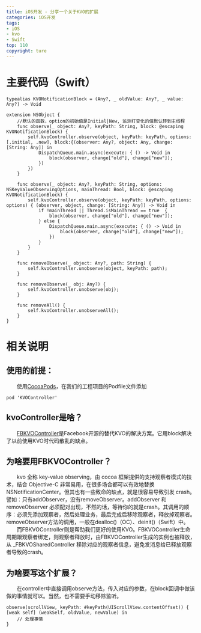 ```yaml
---
title: iOS开发 - 分享一个关于KVO的扩展
categories: iOS开发
tags:
- iOS
- kvo
- Swift
top: 110
copyright: ture
---
```


# 主要代码（Swift）
```
typealias KVONotificationBlock = (Any?, _ oldValue: Any?, _ value: Any?) -> Void

extension NSObject {
    //默认的函数，option的初始值是Initial|New, 监测打变化的值默认转到主线程
    func observe(_ object: Any?, keyPath: String, block: @escaping KVONotificationBlock) {
        self.kvoController.observe(object, keyPath: keyPath, options:[.initial, .new], block:{(observer: Any?, object: Any, change: [String: Any]) in
            DispatchQueue.main.async(execute: { () -> Void in
                block(observer, change["old"], change["new"]);
            })
        })
    }

    func observe(_ object: Any?, keyPath: String, options: NSKeyValueObservingOptions, mainThread: Bool, block: @escaping KVONotificationBlock) {
        self.kvoController.observe(object, keyPath: keyPath, options: options) { (observer, object, change: [String: Any]) -> Void in
            if !mainThread || Thread.isMainThread == true  {
                block(observer, change["old"], change["new"]);
            } else {
                DispatchQueue.main.async(execute: { () -> Void in
                    block(observer, change["old"], change["new"]);
                })
            }
        }
    }
    
    func removeObserve(_ object: Any?, path: String) {
        self.kvoController.unobserve(object, keyPath: path);
    }
    
    func removeObserve(_ obj: Any?) {
        self.kvoController.unobserve(obj);
    }
    
    func removeAll() {
        self.kvoController.unobserveAll();
    }
}
```
<!-- more -->
# 相关说明
## 使用的前提：
&emsp;&emsp;使用[CocoaPods](https://github.com/cocoapods/cocoapods)，在我们的工程项目的Podfile文件添加
```
pod 'KVOController'
```
## kvoController是啥？
&emsp;&emsp;[FBKVOController](https://github.com/facebook/KVOController)是Facebook开源的替代KVO的解决方案。它用block解决了以前使用KVO时代码散乱的缺点。
## 为啥要用FBKVOController？
&emsp;&emsp;kvo 全称 key-value observing，由 cocoa 框架提供的支持观察者模式的技术，结合 Objective-C 非常易用，在很多场合都可以有效地替换 NSNotificationCenter。但其也有一些致命的缺点，就是很容易导致引发 crash。譬如：只有addObserver，没有removeObserver。addObserver 和 removeObserver 必须配对出现，不然的话，等待你的就是crash。其调用的顺序：必须先添加观察者，然后处理业务，最后完成后移除观察者，释放掉观察者。removeObserver方法的调用，一般在dealloc()（OC）、deinit()（Swift）中。
&emsp;&emsp;而FBKVOController则是帮助我们更好的使用KVO。FBKVOController生命周期跟观察者绑定，则观察者释放时，由FBKVOController生成的实例也被释放，从 _FBKVOSharedController 移除对应的观察者信息，避免发消息给已释放观察者导致的crash。
## 为啥要写这个扩展？
&emsp;&emsp;在controller中直接调用observe方法，传入对应的参数，在block回调中做该做的事情就可以。当然，也不需要手动移除监听。
```
observe(scrollView, keyPath: #keyPath(UIScrollView.contentOffset)) { [weak self] (weakSelf, oldValue, newValue) in
    // 处理事情
}
```

